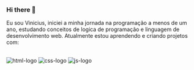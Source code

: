 ### Hi there 👋

Eu sou Vinicius, iniciei a minha jornada na programação a menos de um ano, estudando conceitos de logica de programação e linguagem de desenvolvimento web. Atualmente estou aprendendo e criando projetos com:
<br>
<br>

<img src="https://img.shields.io/badge/HTML5-E34F26?style=for-the-badge&logo=html5&logoColor=white" alt="html-logo" />  <img src="https://img.shields.io/badge/CSS3-1572B6?style=for-the-badge&logo=css3&logoColor=white" alt="css-logo" />  <img src="https://img.shields.io/badge/JavaScript-F7DF1E?style=for-the-badge&logo=javascript&logoColor=black" alt="js-logo"  />  

